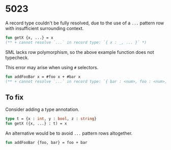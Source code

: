 # 5023

A record type couldn't be fully resolved, due to the use of a `...` pattern row with insufficient surrounding context.

```sml
fun getX {x, ...} = x
(** + cannot resolve `...` in record type: `{ x : _, ... }` *)
```

SML lacks row polymorphism, so the above example function does not typecheck.

This error may arise when using `#` selectors.

```sml
fun addFooBar x = #foo x + #bar x
(** + cannot resolve `...` in record type: `{ bar : <num>, foo : <num>, ... }` *)
```

## To fix

Consider adding a type annotation.

```sml
type t = {x : int, y : bool, z : string}
fun getX ({x, ...} : t) = x
```

An alternative would be to avoid `...` pattern rows altogether.

```sml
fun addFooBar {foo, bar} = foo + bar
```
